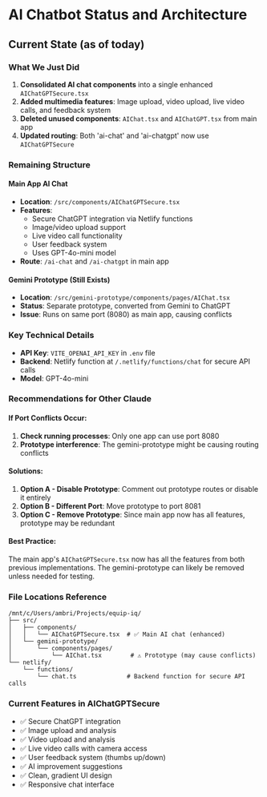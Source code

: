 # AI Chatbot Status and Architecture

## Current State (as of today)

### What We Just Did
1. **Consolidated AI chat components** into a single enhanced `AIChatGPTSecure.tsx`
2. **Added multimedia features**: Image upload, video upload, live video calls, and feedback system
3. **Deleted unused components**: `AIChat.tsx` and `AIChatGPT.tsx` from main app
4. **Updated routing**: Both 'ai-chat' and 'ai-chatgpt' now use `AIChatGPTSecure`

### Remaining Structure

#### Main App AI Chat
- **Location**: `/src/components/AIChatGPTSecure.tsx`
- **Features**: 
  - Secure ChatGPT integration via Netlify functions
  - Image/video upload support
  - Live video call functionality
  - User feedback system
  - Uses GPT-4o-mini model
- **Route**: `/ai-chat` and `/ai-chatgpt` in main app

#### Gemini Prototype (Still Exists)
- **Location**: `/src/gemini-prototype/components/pages/AIChat.tsx`
- **Status**: Separate prototype, converted from Gemini to ChatGPT
- **Issue**: Runs on same port (8080) as main app, causing conflicts

### Key Technical Details
- **API Key**: `VITE_OPENAI_API_KEY` in `.env` file
- **Backend**: Netlify function at `/.netlify/functions/chat` for secure API calls
- **Model**: GPT-4o-mini

### Recommendations for Other Claude

#### If Port Conflicts Occur:
1. **Check running processes**: Only one app can use port 8080
2. **Prototype interference**: The gemini-prototype might be causing routing conflicts

#### Solutions:
1. **Option A - Disable Prototype**: Comment out prototype routes or disable it entirely
2. **Option B - Different Port**: Move prototype to port 8081
3. **Option C - Remove Prototype**: Since main app now has all features, prototype may be redundant

#### Best Practice:
The main app's `AIChatGPTSecure.tsx` now has all the features from both previous implementations. The gemini-prototype can likely be removed unless needed for testing.

### File Locations Reference
```
/mnt/c/Users/ambri/Projects/equip-iq/
├── src/
│   ├── components/
│   │   └── AIChatGPTSecure.tsx  # ✅ Main AI chat (enhanced)
│   └── gemini-prototype/
│       └── components/pages/
│           └── AIChat.tsx        # ⚠️ Prototype (may cause conflicts)
└── netlify/
    └── functions/
        └── chat.ts              # Backend function for secure API calls
```

### Current Features in AIChatGPTSecure
- ✅ Secure ChatGPT integration
- ✅ Image upload and analysis
- ✅ Video upload and analysis
- ✅ Live video calls with camera access
- ✅ User feedback system (thumbs up/down)
- ✅ AI improvement suggestions
- ✅ Clean, gradient UI design
- ✅ Responsive chat interface